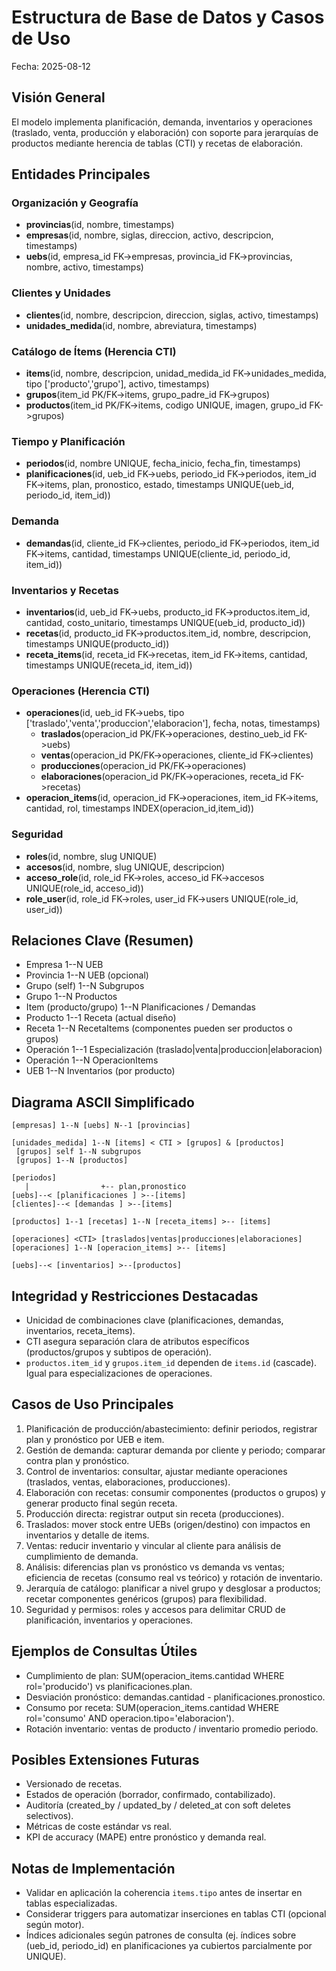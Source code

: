 # Estructura de Base de Datos y Casos de Uso

Fecha: 2025-08-12

## Visión General
El modelo implementa planificación, demanda, inventarios y operaciones (traslado, venta, producción y elaboración) con soporte para jerarquías de productos mediante herencia de tablas (CTI) y recetas de elaboración.

## Entidades Principales
### Organización y Geografía
- **provincias**(id, nombre, timestamps)
- **empresas**(id, nombre, siglas, direccion, activo, descripcion, timestamps)
- **uebs**(id, empresa_id FK->empresas, provincia_id FK->provincias, nombre, activo, timestamps)

### Clientes y Unidades
- **clientes**(id, nombre, descripcion, direccion, siglas, activo, timestamps)
- **unidades_medida**(id, nombre, abreviatura, timestamps)

### Catálogo de Ítems (Herencia CTI)
- **items**(id, nombre, descripcion, unidad_medida_id FK->unidades_medida, tipo ['producto','grupo'], activo, timestamps)
- **grupos**(item_id PK/FK->items, grupo_padre_id FK->grupos)
- **productos**(item_id PK/FK->items, codigo UNIQUE, imagen, grupo_id FK->grupos)

### Tiempo y Planificación
- **periodos**(id, nombre UNIQUE, fecha_inicio, fecha_fin, timestamps)
- **planificaciones**(id, ueb_id FK->uebs, periodo_id FK->periodos, item_id FK->items, plan, pronostico, estado, timestamps UNIQUE(ueb_id, periodo_id, item_id))

### Demanda
- **demandas**(id, cliente_id FK->clientes, periodo_id FK->periodos, item_id FK->items, cantidad, timestamps UNIQUE(cliente_id, periodo_id, item_id))

### Inventarios y Recetas
- **inventarios**(id, ueb_id FK->uebs, producto_id FK->productos.item_id, cantidad, costo_unitario, timestamps UNIQUE(ueb_id, producto_id))
- **recetas**(id, producto_id FK->productos.item_id, nombre, descripcion, timestamps UNIQUE(producto_id))
- **receta_items**(id, receta_id FK->recetas, item_id FK->items, cantidad, timestamps UNIQUE(receta_id, item_id))

### Operaciones (Herencia CTI)
- **operaciones**(id, ueb_id FK->uebs, tipo ['traslado','venta','produccion','elaboracion'], fecha, notas, timestamps)
  - **traslados**(operacion_id PK/FK->operaciones, destino_ueb_id FK->uebs)
  - **ventas**(operacion_id PK/FK->operaciones, cliente_id FK->clientes)
  - **producciones**(operacion_id PK/FK->operaciones)
  - **elaboraciones**(operacion_id PK/FK->operaciones, receta_id FK->recetas)
- **operacion_items**(id, operacion_id FK->operaciones, item_id FK->items, cantidad, rol, timestamps INDEX(operacion_id,item_id))

### Seguridad
- **roles**(id, nombre, slug UNIQUE)
- **accesos**(id, nombre, slug UNIQUE, descripcion)
- **acceso_role**(id, role_id FK->roles, acceso_id FK->accesos UNIQUE(role_id, acceso_id))
- **role_user**(id, role_id FK->roles, user_id FK->users UNIQUE(role_id, user_id))

## Relaciones Clave (Resumen)
- Empresa 1--N UEB
- Provincia 1--N UEB (opcional)
- Grupo (self) 1--N Subgrupos
- Grupo 1--N Productos
- Item (producto/grupo) 1--N Planificaciones / Demandas
- Producto 1--1 Receta (actual diseño)
- Receta 1--N RecetaItems (componentes pueden ser productos o grupos)
- Operación 1--1 Especialización (traslado|venta|produccion|elaboracion)
- Operación 1--N OperacionItems
- UEB 1--N Inventarios (por producto)

## Diagrama ASCII Simplificado
```
[empresas] 1--N [uebs] N--1 [provincias]

[unidades_medida] 1--N [items] < CTI > [grupos] & [productos]
 [grupos] self 1--N subgrupos
 [grupos] 1--N [productos]

[periodos]
   |                +-- plan,pronostico
[uebs]--< [planificaciones ] >--[items]
[clientes]--< [demandas ] >--[items]

[productos] 1--1 [recetas] 1--N [receta_items] >-- [items]

[operaciones] <CTI> [traslados|ventas|producciones|elaboraciones]
[operaciones] 1--N [operacion_items] >-- [items]

[uebs]--< [inventarios] >--[productos]
```

## Integridad y Restricciones Destacadas
- Unicidad de combinaciones clave (planificaciones, demandas, inventarios, receta_items).
- CTI asegura separación clara de atributos específicos (productos/grupos y subtipos de operación).
- `productos.item_id` y `grupos.item_id` dependen de `items.id` (cascade). Igual para especializaciones de operaciones.

## Casos de Uso Principales
1. Planificación de producción/abastecimiento: definir periodos, registrar plan y pronóstico por UEB e item.
2. Gestión de demanda: capturar demanda por cliente y periodo; comparar contra plan y pronóstico.
3. Control de inventarios: consultar, ajustar mediante operaciones (traslados, ventas, elaboraciones, producciones).
4. Elaboración con recetas: consumir componentes (productos o grupos) y generar producto final según receta.
5. Producción directa: registrar output sin receta (producciones).
6. Traslados: mover stock entre UEBs (origen/destino) con impactos en inventarios y detalle de items.
7. Ventas: reducir inventario y vincular al cliente para análisis de cumplimiento de demanda.
8. Análisis: diferencias plan vs pronóstico vs demanda vs ventas; eficiencia de recetas (consumo real vs teórico) y rotación de inventario.
9. Jerarquía de catálogo: planificar a nivel grupo y desglosar a productos; recetar componentes genéricos (grupos) para flexibilidad.
10. Seguridad y permisos: roles y accesos para delimitar CRUD de planificación, inventarios y operaciones.

## Ejemplos de Consultas Útiles
- Cumplimiento de plan: SUM(operacion_items.cantidad WHERE rol='producido') vs planificaciones.plan.
- Desviación pronóstico: demandas.cantidad - planificaciones.pronostico.
- Consumo por receta: SUM(operacion_items.cantidad WHERE rol='consumo' AND operacion.tipo='elaboracion').
- Rotación inventario: ventas de producto / inventario promedio periodo.

## Posibles Extensiones Futuras
- Versionado de recetas.
- Estados de operación (borrador, confirmado, contabilizado).
- Auditoría (created_by / updated_by / deleted_at con soft deletes selectivos).
- Métricas de coste estándar vs real.
- KPI de accuracy (MAPE) entre pronóstico y demanda real.

## Notas de Implementación
- Validar en aplicación la coherencia `items.tipo` antes de insertar en tablas especializadas.
- Considerar triggers para automatizar inserciones en tablas CTI (opcional según motor).
- Índices adicionales según patrones de consulta (ej. índices sobre (ueb_id, periodo_id) en planificaciones ya cubiertos parcialmente por UNIQUE).

